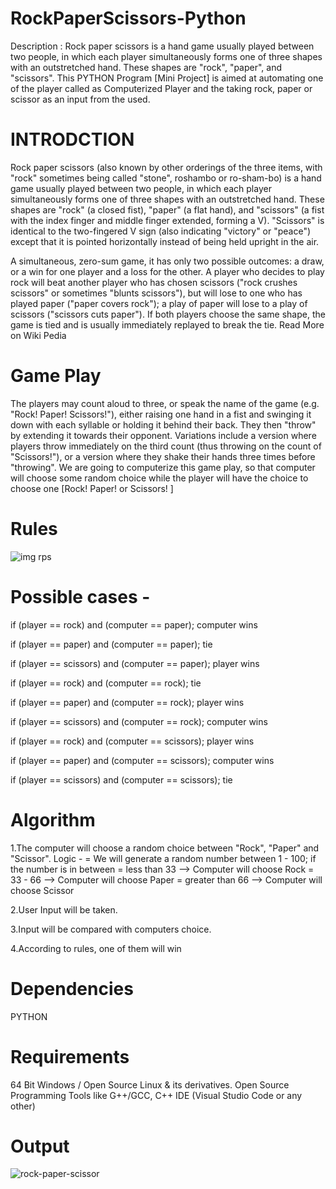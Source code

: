 # RockPaperScissors-Python

Description : Rock paper scissors is a hand game usually played between two people, in which each player simultaneously forms one of three shapes with an outstretched hand. These shapes are "rock", "paper", and "scissors". This PYTHON Program [Mini Project] is aimed at automating one of the player called as Computerized Player and the taking rock, paper or scissor as an input from the used.

# INTRODCTION

Rock paper scissors (also known by other orderings of the three items, with "rock" sometimes being called "stone", roshambo or ro-sham-bo) is a hand game usually played between two people, in which each player simultaneously forms one of three shapes with an outstretched hand. These shapes are "rock" (a closed fist), "paper" (a flat hand), and "scissors" (a fist with the index finger and middle finger extended, forming a V). "Scissors" is identical to the two-fingered V sign (also indicating "victory" or "peace") except that it is pointed horizontally instead of being held upright in the air.

A simultaneous, zero-sum game, it has only two possible outcomes: a draw, or a win for one player and a loss for the other. A player who decides to play rock will beat another player who has chosen scissors ("rock crushes scissors" or sometimes "blunts scissors"), but will lose to one who has played paper ("paper covers rock"); a play of paper will lose to a play of scissors ("scissors cuts paper"). If both players choose the same shape, the game is tied and is usually immediately replayed to break the tie. Read More on Wiki Pedia

# Game Play
The players may count aloud to three, or speak the name of the game (e.g. "Rock! Paper! Scissors!"), either raising one hand in a fist and swinging it down with each syllable or holding it behind their back. They then "throw" by extending it towards their opponent. Variations include a version where players throw immediately on the third count (thus throwing on the count of "Scissors!"), or a version where they shake their hands three times before "throwing". We are going to computerize this game play, so that computer will choose some random choice while the player will have the choice to choose one [Rock! Paper! or Scissors! ]

 # Rules

![img rps](https://github.com/user-attachments/assets/5ed4e29d-60da-48f1-9dd8-9423d00f690e)

# Possible cases -

if (player == rock) and (computer == paper); computer wins

if (player == paper) and (computer == paper); tie

if (player == scissors) and (computer == paper); player wins

if (player == rock) and (computer == rock); tie

if (player == paper) and (computer == rock); player wins

if (player == scissors) and (computer == rock); computer wins

if (player == rock) and (computer == scissors); player wins

if (player == paper) and (computer == scissors); computer wins

if (player == scissors) and (computer == scissors); tie

# Algorithm
1.The computer will choose a random choice between "Rock", "Paper" and "Scissor". Logic - = We will generate a random number between 1 - 100; if the number is in between = less than 33 --> Computer will choose Rock = 33 - 66 --> Computer will choose Paper = greater than 66 --> Computer will choose Scissor

2.User Input will be taken.

3.Input will be compared with computers choice.

4.According to rules, one of them will win

# Dependencies
PYTHON

# Requirements
64 Bit Windows / Open Source Linux & its derivatives.
Open Source Programming Tools like G++/GCC, C++ IDE (Visual Studio Code or any other)

# Output

![rock-paper-scissor](https://github.com/user-attachments/assets/70472bdd-acea-4365-82b5-53ffb23e068e)














